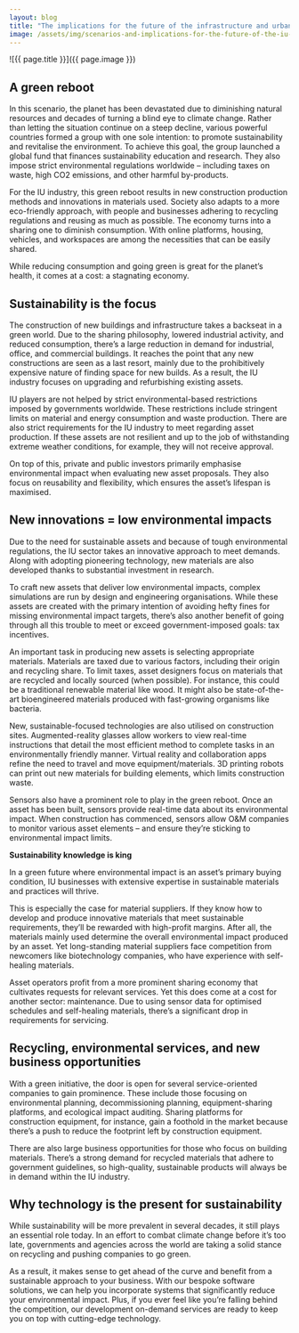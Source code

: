 ```yaml
---
layout: blog
title: "The implications for the future of the infrastructure and urban development (IU) industry: scenario 3"
image: /assets/img/scenarios-and-implications-for-the-future-of-the-iu-industry-scenario-3-1.jpg
---
```

![{{ page.title }}]({{ page.image }})

## A green reboot
In this scenario, the planet has been devastated due to diminishing natural resources and decades of turning a blind eye to climate change. Rather than letting the situation continue on a steep decline, various powerful countries formed a group with one sole intention: to promote sustainability and revitalise the environment. To achieve this goal, the group launched a global fund that finances sustainability education and research. They also impose strict environmental regulations worldwide – including taxes on waste, high CO2 emissions, and other harmful by-products.

For the IU industry, this green reboot results in new construction production methods and innovations in materials used. Society also adapts to a more eco-friendly approach, with people and businesses adhering to recycling regulations and reusing as much as possible. The economy turns into a sharing one to diminish consumption. With online platforms, housing, vehicles, and workspaces are among the necessities that can be easily shared.

While reducing consumption and going green is great for the planet’s health, it comes at a cost: a stagnating economy.

## Sustainability is the focus
The construction of new buildings and infrastructure takes a backseat in a green world. Due to the sharing philosophy, lowered industrial activity, and reduced consumption, there’s a large reduction in demand for industrial, office, and commercial buildings. It reaches the point that any new constructions are seen as a last resort, mainly due to the prohibitively expensive nature of finding space for new builds. As a result, the IU industry focuses on upgrading and refurbishing existing assets.

IU players are not helped by strict environmental-based restrictions imposed by governments worldwide. These restrictions include stringent limits on material and energy consumption and waste production. There are also strict requirements for the IU industry to meet regarding asset production. If these assets are not resilient and up to the job of withstanding extreme weather conditions, for example, they will not receive approval.

On top of this, private and public investors primarily emphasise environmental impact when evaluating new asset proposals. They also focus on reusability and flexibility, which ensures the asset’s lifespan is maximised.

## New innovations = low environmental impacts
Due to the need for sustainable assets and because of tough environmental regulations, the IU sector takes an innovative approach to meet demands. Along with adopting pioneering technology, new materials are also developed thanks to substantial investment in research.

To craft new assets that deliver low environmental impacts, complex simulations are run by design and engineering organisations. While these assets are created with the primary intention of avoiding hefty fines for missing environmental impact targets, there’s also another benefit of going through all this trouble to meet or exceed government-imposed goals: tax incentives.

An important task in producing new assets is selecting appropriate materials. Materials are taxed due to various factors, including their origin and recycling share. To limit taxes, asset designers focus on materials that are recycled and locally sourced (when possible). For instance, this could be a traditional renewable material like wood. It might also be state-of-the-art bioengineered materials produced with fast-growing organisms like bacteria.

New, sustainable-focused technologies are also utilised on construction sites. Augmented-reality glasses allow workers to view real-time instructions that detail the most efficient method to complete tasks in an environmentally friendly manner. Virtual reality and collaboration apps refine the need to travel and move equipment/materials. 3D printing robots can print out new materials for building elements, which limits construction waste.

Sensors also have a prominent role to play in the green reboot. Once an asset has been built, sensors provide real-time data about its environmental impact. When construction has commenced, sensors allow O&M companies to monitor various asset elements – and ensure they’re sticking to environmental impact limits.

**Sustainability knowledge is king**

In a green future where environmental impact is an asset’s primary buying condition, IU businesses with extensive expertise in sustainable materials and practices will thrive.

This is especially the case for material suppliers. If they know how to develop and produce innovative materials that meet sustainable requirements, they’ll be rewarded with high-profit margins. After all, the materials mainly used determine the overall environmental impact produced by an asset. Yet long-standing material suppliers face competition from newcomers like biotechnology companies, who have experience with self-healing materials.

Asset operators profit from a more prominent sharing economy that cultivates requests for relevant services. Yet this does come at a cost for another sector: maintenance. Due to using sensor data for optimised schedules and self-healing materials, there’s a significant drop in requirements for servicing.

## Recycling, environmental services, and new business opportunities
With a green initiative, the door is open for several service-oriented companies to gain prominence. These include those focusing on environmental planning, decommissioning planning, equipment-sharing platforms, and ecological impact auditing. Sharing platforms for construction equipment, for instance, gain a foothold in the market because there’s a push to reduce the footprint left by construction equipment.

There are also large business opportunities for those who focus on building materials. There’s a strong demand for recycled materials that adhere to government guidelines, so high-quality, sustainable products will always be in demand within the IU industry.

## Why technology is the present for sustainability
While sustainability will be more prevalent in several decades, it still plays an essential role today. In an effort to combat climate change before it’s too late, governments and agencies across the world are taking a solid stance on recycling and pushing companies to go green.

As a result, it makes sense to get ahead of the curve and benefit from a sustainable approach to your business. With our bespoke software solutions, we can help you incorporate systems that significantly reduce your environmental impact. Plus, if you ever feel like you’re falling behind the competition, our development on-demand services are ready to keep you on top with cutting-edge technology.

